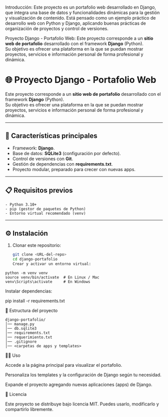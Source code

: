 Introducción: 
Este proyecto es un portafolio web desarrollado en Django, que integra una base de datos y funcionalidades dinámicas para la gestión y
 visualización de contenido. Está pensado como un ejemplo práctico de desarrollo web con Python y Django, aplicando buenas prácticas de
organización de proyectos y control de versiones.

Proyecto Django - Portafolio Web:
Este proyecto corresponde a un **sitio web de portafolio** desarrollado con el framework **Django** (Python).  
Su objetivo es ofrecer una plataforma en la que se puedan mostrar proyectos, servicios e información personal de forma profesional y dinámica.

# 🌐 Proyecto Django - Portafolio Web

Este proyecto corresponde a un **sitio web de portafolio** desarrollado con el framework **Django** (Python).  
Su objetivo es ofrecer una plataforma en la que se puedan mostrar proyectos, servicios e información personal de forma profesional y dinámica.

---

## 🚀 Características principales

- Framework: **Django**.
- Base de datos: **SQLite3** (configuración por defecto).
- Control de versiones con **Git**.
- Gestión de dependencias con **requirements.txt**.
- Proyecto modular, preparado para crecer con nuevas apps.

---

## 📋 Requisitos previos
```
- Python 3.10+  
- pip (gestor de paquetes de Python)  
- Entorno virtual recomendado (venv)  
```
---

## ⚙️ Instalación

1. Clonar este repositorio:
   ```bash
   git clone <URL-del-repo>
   cd django-portafolio
   Crear y activar un entorno virtual:
```
python -m venv venv
source venv/bin/activate  # En Linux / Mac
venv\Scripts\activate     # En Windows
```

Instalar dependencias:

pip install -r requirements.txt

📂 Estructura del proyecto
```
django-portafolio/
│── manage.py
│── db.sqlite3
│── requirements.txt
│── requerimiento.txt
│── .gitignore
│── <carpetas de apps y templates>
```

👨‍💻 Uso

Accede a la página principal para visualizar el portafolio.

Personaliza los templates y la configuración de Django según tu necesidad.

Expande el proyecto agregando nuevas aplicaciones (apps) de Django.

📜 Licencia

Este proyecto se distribuye bajo licencia MIT.
Puedes usarlo, modificarlo y compartirlo libremente.

